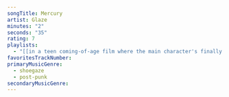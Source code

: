 ```yaml
---
songTitle: Mercury
artist: Glaze
minutes: "2"
seconds: "35"
rating: 7
playlists:
  - "[[in a teen coming-of-age film where the main character's finally ready for the next chapter]]"
favoritesTrackNumber:
primaryMusicGenre:
  - shoegaze
  - post-punk
secondaryMusicGenre:
---
```

